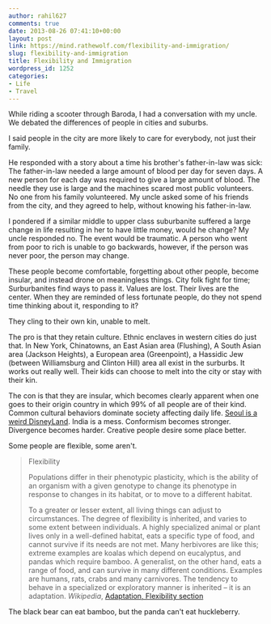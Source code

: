 ```yaml
---
author: rahil627
comments: true
date: 2013-08-26 07:41:10+00:00
layout: post
link: https://mind.rathewolf.com/flexibility-and-immigration/
slug: flexibility-and-immigration
title: Flexibility and Immigration
wordpress_id: 1252
categories:
- Life
- Travel
---
```


While riding a scooter through Baroda, I had a conversation with my uncle. We debated the differences of people in cities and suburbs.

I said people in the city are more likely to care for everybody, not just their family.

He responded with a story about a time his brother's father-in-law was sick: The father-in-law needed a large amount of blood per day for seven days. A new person for each day was required to give a large amount of blood. The needle they use is large and the machines scared most public volunteers. No one from his family volunteered. My uncle asked some of his friends from the city, and they agreed to help, without knowing his father-in-law.

I pondered if a similar middle to upper class suburbanite suffered a large change in life resulting in her to have little money, would he change? My uncle responded no. The event would be traumatic. A person who went from poor to rich is unable to go backwards, however, if the person was never poor, the person may change.

These people become comfortable, forgetting about other people, become insular, and instead drone on meaningless things. City folk fight for time; Surburbanites find ways to pass it. Values are lost. Their lives are the center. When they are reminded of less fortunate people, do they not spend time thinking about it, responding to it?

They cling to their own kin, unable to melt.

The pro is that they retain culture. Ethnic enclaves in western cities do just that. In New York, Chinatowns, an East Asian area (Flushing), A South Asian area (Jackson Heights), a European area (Greenpoint), a Hassidic Jew (between Williamsburg and Clinton Hill) area all exist in the surburbs. It works out really well. Their kids can choose to melt into the city or stay with their kin.

The con is that they are insular, which becomes clearly apparent when one goes to their origin country in which 99% of all people are of their kind. Common cultural behaviors dominate society affecting daily life. [Seoul is a weird DisneyLand](https://mind.rathewolf.com/seoul). India is a mess. Conformism becomes stronger. Divergence becomes harder. Creative people desire some place better.

Some people are flexible, some aren't.



<blockquote>
Flexibility

Populations differ in their phenotypic plasticity, which is the ability of an organism with a given genotype to change its phenotype in response to changes in its habitat, or to move to a different habitat.

To a greater or lesser extent, all living things can adjust to circumstances. The degree of flexibility is inherited, and varies to some extent between individuals. A highly specialized animal or plant lives only in a well-defined habitat, eats a specific type of food, and cannot survive if its needs are not met. Many herbivores are like this; extreme examples are koalas which depend on eucalyptus, and pandas which require bamboo. A generalist, on the other hand, eats a range of food, and can survive in many different conditions. Examples are humans, rats, crabs and many carnivores. The tendency to behave in a specialized or exploratory manner is inherited – it is an adaptation.
_Wikipedia_, [Adaptation, Flexibility section](https://en.wikipedia.org/wiki/Adaptation#Flexibility)
</blockquote>



The black bear can eat bamboo, but the panda can't eat huckleberry.
